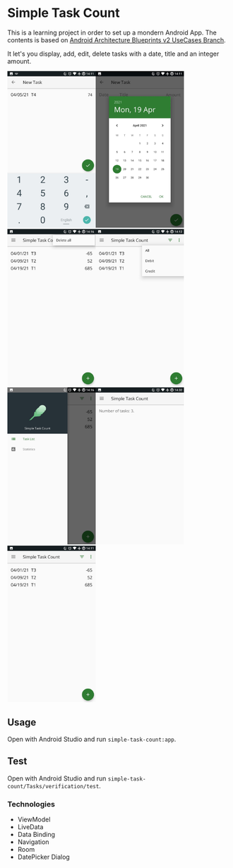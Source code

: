 # Simple Task Count

This is a learning project in order to set up a mondern Android App. The contents is based on
[Android Architecture Blueprints v2 UseCases Branch](https://github.com/android/architecture-samples).

It let's you display, add, edit, delete tasks with a date, title and an integer amount.

<img src="./screenshots/add_edit_task_amount.jpeg" width="200"><img src="./screenshots/add_edit_task_date_picker.jpeg" width="200"><img src="./screenshots/delete_all.jpeg" width="200"><img src="./screenshots/filter.jpeg" width="200"><img src="./screenshots/nav.jpeg" width="200"><img src="./screenshots/statistics.jpeg" width="200"><img src="./screenshots/task_list.jpeg" width="200">

## Usage

Open with Android Studio and run `simple-task-count:app`.

## Test

Open with Android Studio and run `simple-task-count/Tasks/verification/test`.

### Technologies

- ViewModel
- LiveData
- Data Binding
- Navigation
- Room
- DatePicker Dialog
